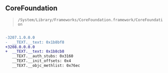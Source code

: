 ## CoreFoundation

> `/System/Library/Frameworks/CoreFoundation.framework/CoreFoundation`

```diff

-3207.1.0.0.0
-  __TEXT.__text: 0x1b8bf8
+3208.0.0.0.0
+  __TEXT.__text: 0x1b8cb8
   __TEXT.__auth_stubs: 0x3160
   __TEXT.__init_offsets: 0x4
   __TEXT.__objc_methlist: 0x76ec

```
